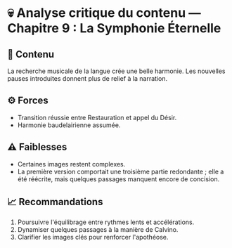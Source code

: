 # 💀 Analyse critique du contenu — Chapitre 9 : La Symphonie Éternelle

## 🧠 Contenu
La recherche musicale de la langue crée une belle harmonie. Les nouvelles pauses introduites donnent plus de relief à la narration.

## ⚙️ Forces
- Transition réussie entre Restauration et appel du Désir.
- Harmonie baudelairienne assumée.

## ⚠️ Faiblesses
- Certaines images restent complexes.
- La première version comportait une troisième partie redondante ; elle a été réécrite, mais quelques passages manquent encore de concision.

## 📈 Recommandations
1. Poursuivre l'équilibrage entre rythmes lents et accélérations.
2. Dynamiser quelques passages à la manière de Calvino.
3. Clarifier les images clés pour renforcer l'apothéose.
